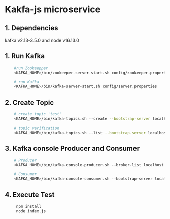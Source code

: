 
# Kakfa-js microservice

## 1. Dependencies

   kafka v2.13-3.5.0 and node v16.13.0

## 1. Run Kafka

```bash
    #run Zookeepper
    <KAFKA_HOME>/bin/zookeeper-server-start.sh config/zookeeper.properties

    # run Kafka
    <KAFKA_HOME>/bin/kafka-server-start.sh config/server.properties
```
## 2. Create Topic

```bash
    # create topic 'test'
    <KAFKA_HOME>/bin/kafka-topics.sh --create --bootstrap-server localhost:9092 --replication-factor 1 --partitions 1 --topic test

    # topic verification
    <KAFKA_HOME>/bin/kafka-topics.sh --list --bootstrap-server localhost:9092
```

## 3. Kafka console Producer and Consumer

```bash
    # Producer
    <KAFKA_HOME>/bin/kafka-console-producer.sh --broker-list localhost:9092 --topic test

    # Consumer
    <KAFKA_HOME>/bin/kafka-console-consumer.sh --bootstrap-server localhost:9092 --topic test --from-beginning
```

## 4. Execute Test

```bash
     npm install 
     node index.js
```




